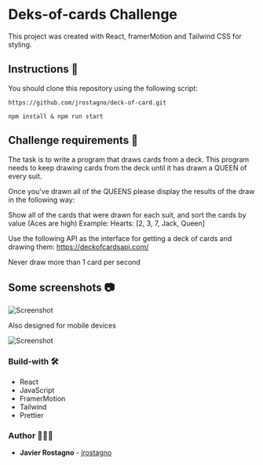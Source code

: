 # Deks-of-cards Challenge

This project was created with React, framerMotion and Tailwind CSS for styling.

## Instructions 🚀

You should clone this repository using the following script:

```
https://github.com/jrostagno/deck-of-card.git
```

```
npm install & npm run start
```

## Challenge requirements 🧐

The task is to write a program that draws cards from a deck. This program needs to keep drawing cards from the deck until it has drawn a QUEEN of every suit.

Once you've drawn all of the QUEENS please display the results of the draw in the following way:

Show all of the cards that were drawn for each suit, and sort the cards by value (Aces are high)
Example: Hearts: [2, 3, 7, Jack, Queen]

Use the following API as the interface for getting a deck of cards and drawing them: https://deckofcardsapi.com/

Never draw more than 1 card per second

## Some screenshots 📷

![Screenshot](https://res.cloudinary.com/dlw5hqmkj/image/upload/v1660834388/pokerquit_yycbmr.png)

Also designed for mobile devices

![Screenshot](https://res.cloudinary.com/dlw5hqmkj/image/upload/v1660834480/pokerquitmobile_ktsyp4.png)

### Build-with 🛠️

- React
- JavaScript
- FramerMotion
- Tailwind
- Prettier

### Author 👨🏻‍💻

- **Javier Rostagno** - [jrostagno](https://github.com/jrostagno)
